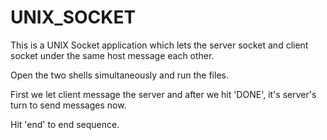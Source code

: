 # UNIX_SOCKET

This is a UNIX Socket application which lets the server socket and client socket under the same host message each other.

Open the two shells simultaneously and run the files.

First we let client message the server and after we hit 'DONE', it's server's turn to send messages now.

Hit 'end' to end sequence.
